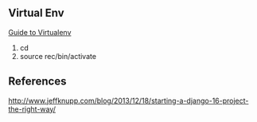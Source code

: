 ## Virtual Env

[Guide to Virtualenv](http://docs.python-guide.org/en/latest/dev/virtualenvs/)
1. cd
2. source rec/bin/activate

## References

http://www.jeffknupp.com/blog/2013/12/18/starting-a-django-16-project-the-right-way/